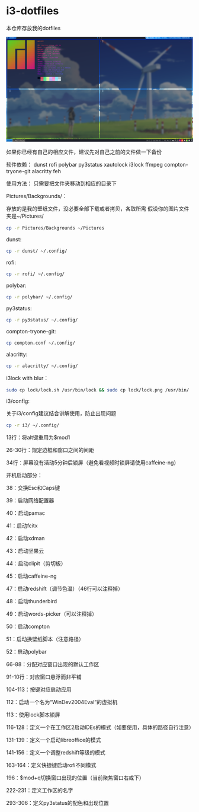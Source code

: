 # i3-dotfiles
本仓库存放我的dotfiles

![shot1](screenshot/shot1.png)

如果你已经有自己的相应文件，建议先对自己之前的文件做一下备份

软件依赖：
dunst rofi polybar py3status xautolock i3lock ffmpeg compton-tryone-git alacritty feh

使用方法：
只需要把文件夹移动到相应的目录下

Pictures/Backgrounds/：

存放的是我的壁纸文件，没必要全部下载或者拷贝，各取所需
假设你的图片文件夹是~/Pictures/
```bash
cp -r Pictures/Backgrounds ~/Pictures
```
dunst:
```bash
cp -r dunst/ ~/.config/
```
rofi:
```bash
cp -r rofi/ ~/.config/
```
polybar:
```bash
cp -r polybar/ ~/.config/
```
py3status:
```bash
cp -r py3status/ ~/.config/
```
compton-tryone-git:
```bash
cp compton.conf ~/.config/
```
alacritty:
```bash
cp -r alacritty/ ~/.config/
```
i3lock with blur：
```bash
sudo cp lock/lock.sh /usr/bin/lock && sudo cp lock/lock.png /usr/bin/
```
i3/config:

关于i3/config建议结合讲解使用，防止出现问题

```bash
cp -r i3/ ~/.config/
```

13行：将alt键重用为$mod1

26-30行：规定边框和窗口之间的间距

34行：屏幕没有活动5分钟后锁屏（避免看视频时锁屏请使用caffeine-ng）


开机启动部分：

38：交换Esc和Caps键

39：启动网络配置器

40：启动pamac

41：启动fcitx

42：启动xdman

43：启动坚果云

44：启动clipit（剪切板）

45：启动caffeine-ng

47：启动redshift（调节色温）（46行可以注释掉）

48：启动thunderbird

49：启动words-picker（可以注释掉）

50：启动compton

51：启动换壁纸脚本（注意路径）

52：启动polybar

66-88：分配对应窗口出现的默认工作区

91-10行：对应窗口悬浮而非平铺

104-113：按键对应启动应用

112：启动一个名为“WinDev2004Eval”的虚拟机

113：使用lock脚本锁屏

116-128：定义一个在工作区2启动IDEs的模式（如要使用，具体的路径自行注意）

131-139：定义一个启动libreoffice的模式

141-156：定义一个调整redshift等级的模式

163-164：定义快捷键启动rofi不同模式

196：$mod+q切换窗口出现的位置（当前聚焦窗口右或下）

222-231：定义工作区的名字

293-306：定义py3status的配色和出现位置
